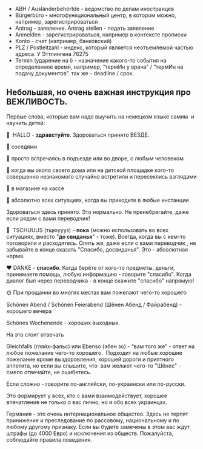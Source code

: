 
-   ABH / Ausländerbehörtde - ведомство по делам иностранцев    
-   Bürgerbüro - многофункциональный центр, в котором можно, например, зарегистрироваться
-   Antrag - заявление. Antrag stellen - подать заявление   
-   Anmelden - зарегистрироваться, например в контексте прописки
-   Konto - счет (например, банковский)
-   PLZ / Postleitzahl - индекс, который является неотъемлемой частью адреса. У Эттлингена 76275
-   Termin (ударение на i) - назначение какого-то события на определенное время, например, “термИн у врача” / “термИн на подачу документов”. так же - deadline / срок.    
## Небольшая, но очень важная инструкция про ВЕЖЛИВОСТЬ.
    
Первые слова, которые вам надо выучить на немецком языке самим  и научить детей:
    
🤚  HALLO - **здравстуйте**. Здороваться принято ВЕЗДЕ.

🔸 соседями

🔸 просто встречаясь в подъезде или во дворе, с любым человеком

🔸 когда вы около своего дома или на детской площадке кого-то совершенно незнакомого случайно встретили и пересеклись взглядами

🔸 в магазине на кассе

🔸 абсолютно всех ситуациях, когда вы приходите в любые инстанции

Здороваться здесь принято. Это нормально. Не пренебрегайте, даже если рядом с вами переводчик!

👋  TSCHUUUS (тщюуууз) - **пока** (можно использовать во всех ситуациях, вместо "**до свиданья**" - тоже). Всегда, когда вы с кем-то поговорили и расходитесь. Опять же, даже если с вами переводчик , не забывайте в конце сказать "Спасибо, досвиданья". Это - абсолютная норма.

♥️ DANKE - **спасибо**. Когда берёте от кого-то предметы, деньги, принимаете помощь, любую информацию - говорите "спасибо". Когда диалог был через переводчика - в конце скажите "спасибо" напрямую!

🌞 При прощании во многих местах вам пожелают чего-то хорошего

Schönen Abend / Schönen Feierabend (Шёнен Абенд / Файрабенд) - хорошего вечера

Schönes Wochenende - хороших выходных.

На это стоит отвечать

Gleichfalls (гляйх-фальс) или Ebenso (эбен зо) - “вам того же” - ответ на любое пожелание чего-то хорошего.  Подходит на любые хорошие пожелание кроме выздоровления, хорошей дороги и приятного аппетита, но если вы слышите, что  вам желают чего-то "Шёнес" - смело отвечайте, не ошибетесь.

Если сложно - говорите по-английски, по-украински или по-русски.

Это формирует у всех, кто с вами взаимодействует, хорошее впечатление не только о вас лично, но и обо всех украинцах.
    

Германия - это очень интернациональное общество. Здесь не терпят принижение и преследование по рассовому, национальному и по любому другому признаку. Если вы будете замечены в этом вас ждут штрафы (до 4000 Евро) и исключения из обществ. Пожалуйста, соблюдайте правила поведения.
